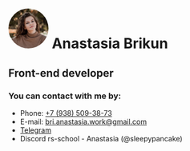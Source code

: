 #  <img src="./img/cv_avatar.jpeg" width="80px" height="80px" style="border-radius: 50%"/> Anastasia Brikun
## Front-end developer
### You can contact with me by:

* Phone: [+7 (938) 509-38-73](tel:+79385093873)
* E-mail: [bri.anastasia.work@gmail.com](mailto:bri.anastasia.work@gmail.com)
* [Telegram](https://t.me/anastasiabrikun)
* Discord rs-school - Anastasia (@sleepypancake)
